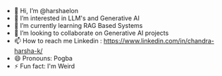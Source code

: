 - 👋 Hi, I’m @harshaelon
- 👀 I’m interested in LLM's and Generative AI
- 🌱 I’m currently learning RAG Based Systems
- 💞️ I’m looking to collaborate on Generative AI projects
- 📫 How to reach me Linkedin : https://www.linkedin.com/in/chandra-harsha-k/
- 😄 Pronouns: Pogba  
- ⚡ Fun fact: I'm Weird



<!---
harshaelon/harshaelon is a ✨ special ✨ repository because its `README.md` (this file) appears on your GitHub profile.
You can click the Preview link to take a look at your changes.
--->
